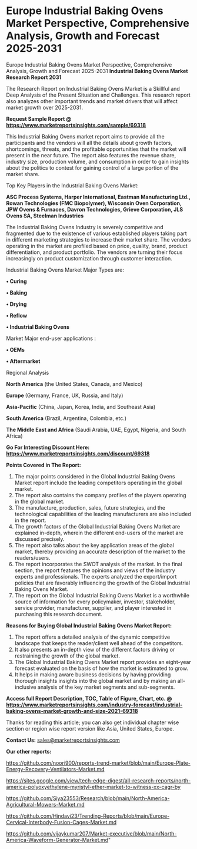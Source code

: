 # Europe Industrial Baking Ovens Market Perspective, Comprehensive Analysis, Growth and Forecast 2025-2031
 Europe Industrial Baking Ovens Market Perspective, Comprehensive Analysis, Growth and Forecast 2025-2031
<strong>Industrial Baking Ovens Market Research Report 2031</strong>

The Research Report on Industrial Baking Ovens Market is a Skillful and Deep Analysis of the Present Situation and Challenges. This research report also analyzes other important trends and market drivers that will affect market growth over 2025-2031.

<strong>Request Sample Report @ <a href=https://www.marketreportsinsights.com/sample/69318>https://www.marketreportsinsights.com/sample/69318</a></strong>

This Industrial Baking Ovens market report aims to provide all the participants and the vendors will all the details about growth factors, shortcomings, threats, and the profitable opportunities that the market will present in the near future. The report also features the revenue share, industry size, production volume, and consumption in order to gain insights about the politics to contest for gaining control of a large portion of the market share.

Top Key Players in the Industrial Baking Ovens Market:

<strong>ASC Process Systems, Harper International, Eastman Manufacturing Ltd., Rowan Technologies (FMC Biopolymer), Wisconsin Oven Corporation, JPW Ovens & Furnaces, Davron Technologies, Grieve Corporation, JLS Ovens SA, Steelman Industries</strong>

The Industrial Baking Ovens Industry is severely competitive and fragmented due to the existence of various established players taking part in different marketing strategies to increase their market share. The vendors operating in the market are profiled based on price, quality, brand, product differentiation, and product portfolio. The vendors are turning their focus increasingly on product customization through customer interaction.

Industrial Baking Ovens Market Major Types are:

<strong>• Curing

• Baking

• Drying

• Reflow

• Industrial Baking Ovens</strong>

Market Major end-user applications :

<strong>• OEMs

• Aftermarket</strong>

Regional Analysis

</u><strong><b>North America</b></strong> (the United States, Canada, and Mexico)

<strong><b>Europe </b></strong>(Germany, France, UK, Russia, and Italy)

<strong><b>Asia-Pacific</b></strong> (China, Japan, Korea, India, and Southeast Asia)

<strong><b>South America</b></strong> (Brazil, Argentina, Colombia, etc.)

<strong><b>The Middle East and Africa</b></strong> (Saudi Arabia, UAE, Egypt, Nigeria, and South Africa)

<strong>Go For Interesting Discount Here: <a href=https://www.marketreportsinsights.com/discount/69318>https://www.marketreportsinsights.com/discount/69318</a></strong>

<strong>Points Covered in The Report:</strong>
<ol>
  <li>The major points considered in the Global Industrial Baking Ovens Market report include the leading competitors operating in the global market.</li>
  <li>The report also contains the company profiles of the players operating in the global market.</li>
  <li>The manufacture, production, sales, future strategies, and the technological capabilities of the leading manufacturers are also included in the report.</li>
  <li>The growth factors of the Global Industrial Baking Ovens Market are explained in-depth, wherein the different end-users of the market are discussed precisely.</li>
  <li>The report also talks about the key application areas of the global market, thereby providing an accurate description of the market to the readers/users.</li>
  <li>The report incorporates the SWOT analysis of the market. In the final section, the report features the opinions and views of the industry experts and professionals. The experts analyzed the export/import policies that are favorably influencing the growth of the Global Industrial Baking Ovens Market.</li>
  <li>The report on the Global Industrial Baking Ovens Market is a worthwhile source of information for every policymaker, investor, stakeholder, service provider, manufacturer, supplier, and player interested in purchasing this research document.</li>
</ol>
<strong>Reasons for Buying Global Industrial Baking Ovens Market Report:</strong>

<ol>
  <li>The report offers a detailed analysis of the dynamic competitive landscape that keeps the reader/client well ahead of the competitors.</li>
  <li>It also presents an in-depth view of the different factors driving or restraining the growth of the global market.</li>
  <li>The Global Industrial Baking Ovens Market report provides an eight-year forecast evaluated on the basis of how the market is estimated to grow.</li>
  <li>It helps in making aware business decisions by having providing thorough insights insights into the global market and by making an all-inclusive analysis of the key market segments and sub-segments.</li>
</ol>
<strong>Access full Report Description, TOC, Table of Figure, Chart, etc. @ <a href=https://www.marketreportsinsights.com/industry-forecast/industrial-baking-ovens-market-growth-and-size-2021-69318>https://www.marketreportsinsights.com/industry-forecast/industrial-baking-ovens-market-growth-and-size-2021-69318</a></strong>


Thanks for reading this article; you can also get individual chapter wise section or region wise report version like Asia, United States, Europe.

<strong>Contact Us:</strong>
sales@marketreportsinsights.com

<strong>Our other reports:</strong>

<a href=https://github.com/noori900/reports-trend-market/blob/main/Europe-Plate-Energy-Recovery-Ventilators-Market.md>https://github.com/noori900/reports-trend-market/blob/main/Europe-Plate-Energy-Recovery-Ventilators-Market.md</a>

<a href=https://sites.google.com/view/tech-edge-digest/all-research-reports/north-america-polyoxyethylene-myristyl-ether-market-to-witness-xx-cagr-by>https://sites.google.com/view/tech-edge-digest/all-research-reports/north-america-polyoxyethylene-myristyl-ether-market-to-witness-xx-cagr-by</a>

<a href=https://github.com/Siya23553/Research/blob/main/North-America-Agricultural-Mowers-Market.md>https://github.com/Siya23553/Research/blob/main/North-America-Agricultural-Mowers-Market.md</a>

<a href=https://github.com/Hindavi23/Trending-Reports/blob/main/Europe-Cervical-Interbody-Fusion-Cages-Market.md>https://github.com/Hindavi23/Trending-Reports/blob/main/Europe-Cervical-Interbody-Fusion-Cages-Market.md</a>

<a href=https://github.com/vijaykumar207/Market-executive/blob/main/North-America-Waveform-Generator-Market.md>https://github.com/vijaykumar207/Market-executive/blob/main/North-America-Waveform-Generator-Market.md</a>"

